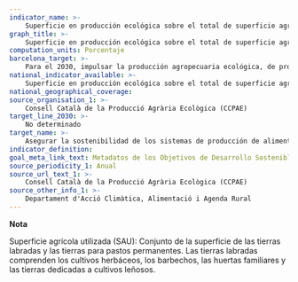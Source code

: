 ```yaml
---
indicator_name: >-
    Superficie en producción ecológica sobre el total de superficie agrícola útil (SAU)
graph_title: >-
    Superficie en producción ecológica sobre el total de superficie agrícola útil (SAU)
computation_units: Porcentaje
barcelona_target: >-
    Para el 2030, impulsar la producción agropecuaria ecológica, de proximidad y resiliente, a través de la red comercial minorista y mayorista, y promover la adopción de la dieta de salud planetaria
national_indicator_available: >-
    Superficie en producción ecológica sobre el total de superficie agrícola útil (SAU)
national_geographical_coverage: 
source_organisation_1: >-
    Consell Català de la Producció Agrària Ecològica (CCPAE)
target_line_2030: >-
    No determinado
target_name: >-
    Asegurar la sostenibilidad de los sistemas de producción de alimentos y aplicar prácticas agrícolas resilientes que aumenten la productividad y la producción, contribuyan al mantenimiento de los ecosistemas, fortalezcan la capacidad de adaptación al cambio climático, los fenómenos meteorológicos extremos, las sequías, las inundaciones y otros desastres, y mejoren progresivamente la calidad de la tierra y el suelo
indicator_definition:
goal_meta_link_text: Metadatos de los Objetivos de Desarrollo Sostenible de las Naciones Unidas (pdf 894kB)
source_periodicity_1: Anual
source_url_text_1: >-
    Consell Català de la Producció Agrària Ecològica (CCPAE)
source_other_info_1: >-
    Departament d'Acció Climàtica, Alimentació i Agenda Rural
---
```

**Nota**

Superficie agrícola utilizada (SAU): Conjunto de la superficie de las tierras labradas y las tierras para pastos permanentes. Las tierras labradas comprenden los cultivos herbáceos, los barbechos, las huertas familiares y las tierras dedicadas a cultivos leñosos.
